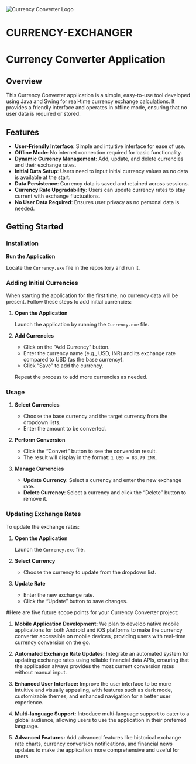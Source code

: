 <img src="currency icon.ico" alt="Currency Converter Logo">


# CURRENCY-EXCHANGER


# Currency Converter Application

## Overview

This Currency Converter application is a simple, easy-to-use tool developed using Java and Swing for real-time currency exchange calculations. It provides a friendly interface and operates in offline mode, ensuring that no user data is required or stored.

## Features

- **User-Friendly Interface**: Simple and intuitive interface for ease of use.
- **Offline Mode**: No internet connection required for basic functionality.
- **Dynamic Currency Management**: Add, update, and delete currencies and their exchange rates.
- **Initial Data Setup**: Users need to input initial currency values as no data is available at the start.
- **Data Persistence**: Currency data is saved and retained across sessions.
- **Currency Rate Upgradability**: Users can update currency rates to stay current with exchange fluctuations.
- **No User Data Required**: Ensures user privacy as no personal data is needed.

## Getting Started

### Installation

 **Run the Application**

   Locate the `Currency.exe` file in the repository and run it.

### Adding Initial Currencies

When starting the application for the first time, no currency data will be present. Follow these steps to add initial currencies:

1. **Open the Application**

   Launch the application by running the `Currency.exe` file.

2. **Add Currencies**

   - Click on the “Add Currency” button.
   - Enter the currency name (e.g., USD, INR) and its exchange rate compared to USD (as the base currency).
   - Click “Save” to add the currency.

   Repeat the process to add more currencies as needed.

### Usage

1. **Select Currencies**

   - Choose the base currency and the target currency from the dropdown lists.
   - Enter the amount to be converted.

2. **Perform Conversion**

   - Click the “Convert” button to see the conversion result.
   - The result will display in the format: `1 USD = 83.79 INR`.

3. **Manage Currencies**

   - **Update Currency**: Select a currency and enter the new exchange rate.
   - **Delete Currency**: Select a currency and click the “Delete” button to remove it.

### Updating Exchange Rates

To update the exchange rates:

1. **Open the Application**

   Launch the `Currency.exe` file.

2. **Select Currency**

   - Choose the currency to update from the dropdown list.

3. **Update Rate**

   - Enter the new exchange rate.
   - Click the “Update” button to save changes.
  



#Here are five future scope points for your Currency Converter project:

1. **Mobile Application Development:** We plan to develop native mobile applications for both Android and iOS platforms to make the currency converter accessible on mobile devices, providing users with real-time currency conversion on the go.

2. **Automated Exchange Rate Updates:** Integrate an automated system for updating exchange rates using reliable financial data APIs, ensuring that the application always provides the most current conversion rates without manual input.

3. **Enhanced User Interface:** Improve the user interface to be more intuitive and visually appealing, with features such as dark mode, customizable themes, and enhanced navigation for a better user experience.

4. **Multi-language Support:** Introduce multi-language support to cater to a global audience, allowing users to use the application in their preferred language.

5. **Advanced Features:** Add advanced features like historical exchange rate charts, currency conversion notifications, and financial news updates to make the application more comprehensive and useful for users.

